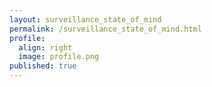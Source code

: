 ```yaml
---
layout: surveillance_state_of_mind
permalink: /surveillance_state_of_mind.html
profile:
  align: right
  image: profile.png
published: true
---
```


